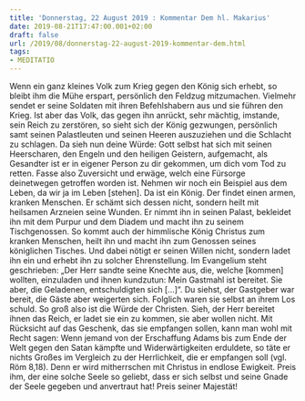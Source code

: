 ```yaml
---
title: 'Donnerstag, 22 August 2019 : Kommentar Dem hl. Makarius'
date: 2019-08-21T17:47:00.001+02:00
draft: false
url: /2019/08/donnerstag-22-august-2019-kommentar-dem.html
tags: 
- MEDITATIO
---
```


Wenn ein ganz kleines Volk zum Krieg gegen den König sich erhebt, so bleibt ihm die Mühe erspart, persönlich den Feldzug mitzumachen. Vielmehr sendet er seine Soldaten mit ihren Befehlshabern aus und sie führen den Krieg. Ist aber das Volk, das gegen ihn anrückt, sehr mächtig, imstande, sein Reich zu zerstören, so sieht sich der König gezwungen, persönlich samt seinen Palastleuten und seinen Heeren auszuziehen und die Schlacht zu schlagen. Da sieh nun deine Würde: Gott selbst hat sich mit seinen Heerscharen, den Engeln und den heiligen Geistern, aufgemacht, als Gesandter ist er in eigener Person zu dir gekommen, um dich vom Tod zu retten. Fasse also Zuversicht und erwäge, welch eine Fürsorge deinetwegen getroffen worden ist. Nehmen wir noch ein Beispiel aus dem Leben, da wir ja im Leben \[stehen\]. Da ist ein König. Der findet einen armen, kranken Menschen. Er schämt sich dessen nicht, sondern heilt mit heilsamen Arzneien seine Wunden. Er nimmt ihn in seinen Palast, bekleidet ihn mit dem Purpur und dem Diadem und macht ihn zu seinem Tischgenossen. So kommt auch der himmlische König Christus zum kranken Menschen, heilt ihn und macht ihn zum Genossen seines königlichen Tisches. Und dabei nötigt er seinen Willen nicht, sondern ladet ihn ein und erhebt ihn zu solcher Ehrenstellung. Im Evangelium steht geschrieben: „Der Herr sandte seine Knechte aus, die, welche \[kommen\] wollten, einzuladen und ihnen kundzutun: Mein Gastmahl ist bereitet. Sie aber, die Geladenen, entschuldigten sich \[…\]“. Du siehst, der Gastgeber war bereit, die Gäste aber weigerten sich. Folglich waren sie selbst an ihrem Los schuld. So groß also ist die Würde der Christen. Sieh, der Herr bereitet ihnen das Reich, er ladet sie ein zu kommen, sie aber wollen nicht. Mit Rücksicht auf das Geschenk, das sie empfangen sollen, kann man wohl mit Recht sagen: Wenn jemand von der Erschaffung Adams bis zum Ende der Welt gegen den Satan kämpfte und Widerwärtigkeiten erduldete, so täte er nichts Großes im Vergleich zu der Herrlichkeit, die er empfangen soll (vgl. Röm 8,18). Denn er wird mitherrschen mit Christus in endlose Ewigkeit. Preis ihm, der eine solche Seele so geliebt, dass er sich selbst und seine Gnade der Seele gegeben und anvertraut hat! Preis seiner Majestät!